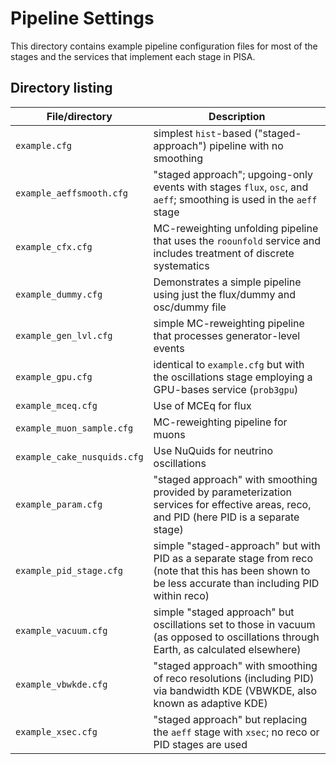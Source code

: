 # Pipeline Settings

This directory contains example pipeline configuration files for most of the stages and the services that implement each stage in PISA.


## Directory listing

| File/directory              | Description
| --------------------------- | -----------
| `example.cfg`               | simplest `hist`-based ("staged-approach") pipeline with no smoothing
| `example_aeffsmooth.cfg`    | "staged approach"; upgoing-only events with stages `flux`, `osc`, and `aeff`; smoothing is used in the `aeff` stage
| `example_cfx.cfg`           | MC-reweighting unfolding pipeline that uses the `roounfold` service and includes treatment of discrete systematics 
| `example_dummy.cfg`         | Demonstrates a simple pipeline using just the flux/dummy and osc/dummy file
| `example_gen_lvl.cfg`       | simple MC-reweighting pipeline that processes generator-level events
| `example_gpu.cfg`           | identical to `example.cfg` but with the oscillations stage employing a GPU-bases service (`prob3gpu`)
| `example_mceq.cfg`          | Use of MCEq for flux
| `example_muon_sample.cfg`   | MC-reweighting pipeline for muons
| `example_cake_nusquids.cfg` | Use NuQuids for neutrino oscillations
| `example_param.cfg`         | "staged approach" with smoothing provided by parameterization services for effective areas, reco, and PID (here PID is a separate stage)
| `example_pid_stage.cfg`     | simple "staged-approach" but with PID as a separate stage from reco (note that this has been shown to be less accurate than including PID within reco)
| `example_vacuum.cfg`        | simple "staged approach" but oscillations set to those in vacuum (as opposed to oscillations through Earth, as calculated elsewhere)
| `example_vbwkde.cfg`        | "staged approach" with smoothing of reco resolutions (including PID) via bandwidth KDE (VBWKDE, also known as adaptive KDE)
| `example_xsec.cfg`          | "staged approach" but replacing the `aeff` stage with `xsec`; no reco or PID stages are used
